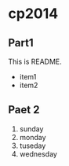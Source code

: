 # cp2014

## Part1
This is README.
- item1
- item2

## Paet 2
1. sunday
1. monday
1. tuseday
1. wednesday
